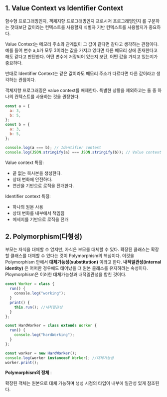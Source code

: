 ## 1. Value Context vs Identifier Context

함수형 프로그래밍인지, 객체지향 프로그래밍인지 프로시저 프로그래밍인지
를 구분하는 잣대보단 값이라는 컨텍스트를 사용할지 식별자 기반 컨텍스트를 사용할지가 중요하다.

Value Context는 메모리 주소와 관계없이 그 값이 같다면 같다고 생각하는 관점이다. 예를 들어 변수 a,b가 모두 3이라는 값을 가지고 있다면 다른 메모리 상에 존재한다고 해도 같다고 판단한다.
어떤 변수에 저장되어 있는지 보단, 어떤 값을 가지고 있는지가 중요하다.

반대로 Identifier Context는 같은 값이라도 메모리 주소가 다르다면 다른 값이라고 생각하는 관점이다.

객체지향 프로그래밍은 value context를 배제한다. 특별한 상황을 제외하고는
둘 중 하나의 컨텍스트를 사용하는 것을 권장한다.

```js
const a = {
  a: 3,
  b: 5,
};
const b = {
  a: 3,
  b: 5,
};

console.log(a === b); // Identifier context
console.log(JSON.stringify(a) === JSON.stringify(b)); // Value context
```

Value context 특징:

- 끝 없는 복사본을 생성한다.
- 상태 변화에 안전하다.
- 연산을 기반으로 로직을 전개한다.

Identifier context 특징:

- 하나의 원본 사용
- 상태 변화를 내부에서 책임짐
- 메세지를 기반으로 로직을 전개

## 2. Polymorphism(다형성)

부모는 자식을 대체할 수 없지만, 자식은 부모를 대체할 수 있다.
확장된 클래스는 확장할 클래스를 대체할 수 있다는 것이 Polymorphism의
핵심이다. 이것을 Polymorphism 안에서 **대체가능성(substitution)** 이라고 한다.
**내적일관성(internal identity)** 은 어떠한 경우에도 태어났을 떄 원본 클래스를 유지하려는 속성이다. Ploymorphism은 이러한 대체가능성과 내적일관성을 합친 것이다.

```js
const Worker = class {
  run() {
    conosle.log("working");
  }
  print() {
    this.run(); //내적일관성
  }
};

const HardWorker = class extends Worker {
  run() {
    console.log("hardWorking");
  }
};

const worker = new HardWorker();
console.log(worker instanceof Worker); //대체가능성
worker.print();
```

**Polymorphism의 정체** :

확장된 객체는 원본으로 대체 가능하며 생성 시점의 타입이 내부에 일관성 있게 참조된다.
